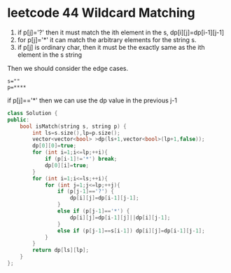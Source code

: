 # leetcode 44 Wildcard Matching

1. if p[j]='?' then it must match the ith element in the s, dp[i][j]=dp[i-1][j-1]
2. for p[j]='*' it can match the arbitrary elements for the string s.
3. if p[j] is ordinary char, then it must be the exactly same as the ith element in the s string

Then we should consider the edge cases.
```
s=""
p=****
```

if p[j]=='\*' then we can use the dp value in the previous j-1
```cpp
class Solution {
public:
    bool isMatch(string s, string p) {
        int ls=s.size(),lp=p.size();
        vector<vector<bool> >dp(ls+1,vector<bool>(lp+1,false));
        dp[0][0]=true;
        for (int i=1;i<=lp;++i){
            if (p[i-1]!='*') break;
            dp[0][i]=true;
        }
        for (int i=1;i<=ls;++i){
            for (int j=1;j<=lp;++j){
                if (p[j-1]=='?') {
                    dp[i][j]=dp[i-1][j-1];
                }
                else if (p[j-1]=='*') {
                    dp[i][j]=dp[i-1][j]||dp[i][j-1];
                }
                else if (p[j-1]==s[i-1]) dp[i][j]=dp[i-1][j-1];
            }
        }
        return dp[ls][lp];
    }
};
```
